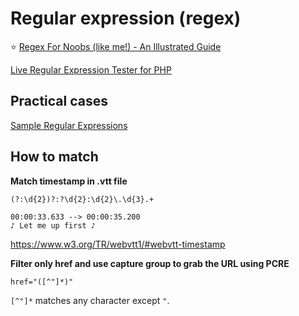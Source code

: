 # Regular expression (regex)

⭐️ [Regex For Noobs (like me!) - An Illustrated Guide](https://www.janmeppe.com/blog/regex-for-noobs/)

[Live Regular Expression Tester for PHP](https://www.phpliveregex.com/)

## Practical cases

[Sample Regular Expressions](https://www.phpliveregex.com/learn/)

## How to match

**Match timestamp in .vtt file**
```regex
(?:\d{2})?:?\d{2}:\d{2}\.\d{3}.+
```
```vtt
00:00:33.633 --> 00:00:35.200
♪ Let me up first ♪
```
https://www.w3.org/TR/webvtt1/#webvtt-timestamp

**Filter only href and use capture group to grab the URL using PCRE**
```regex
href="([^"]*)"
```
`[^"]*` matches any character except `"`.

